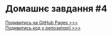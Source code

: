 # Домашнє завдання #4
[Подивитись на GitHub Pages >>>](https://attygoit.github.io/goit-markup-hw-04/)<br>
[Подивитись код у репозиторії >>>]()
